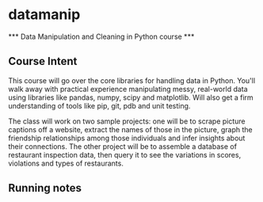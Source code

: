 # datamanip
 *** Data Manipulation and Cleaning in Python course ***

## Course Intent

This course will go over the core libraries for handling data in Python.
You'll walk away with practical experience manipulating messy,
real-world data using libraries like pandas, numpy, scipy and
matplotlib. Will also get a firm understanding of tools like pip, git,
pdb and unit testing.


The class will work on two sample projects: one will be to scrape
picture captions off a website, extract the names of those in the
picture, graph the friendship relationships among those individuals and
infer insights about their connections. The other project will be to
assemble a database of restaurant inspection data, then query it to see
the variations in scores, violations and types of restaurants.


## Running notes

## 
